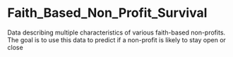 # Faith_Based_Non_Profit_Survival
Data describing multiple characteristics of various faith-based non-profits. The goal is to use this data to predict if a non-profit is likely to stay open or close
